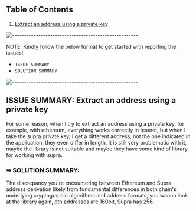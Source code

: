 ## Table of Contents

1. [Extract an address using a private key](#issue-summary-call-move-function-for-starkey-wallet)

![-----------------------------------------------------](https://raw.githubusercontent.com/andreasbm/readme/master/assets/lines/rainbow.png)

NOTE: Kindly follow the below format to get started with reporting the issues!
- `ISSUE SUMMARY`
- `SOLUTION SUMMARY`

![-----------------------------------------------------](https://raw.githubusercontent.com/andreasbm/readme/master/assets/lines/rainbow.png)

## ISSUE SUMMARY: Extract an address using a private key

For some reason, when I try to extract an address using a private key, for example, with ethereum, everything works correctly in testnet, but when I take the supra private key, I get a different address, not the one indicated in the application, they even differ in length, it is still very problematic with it, maybe the library is not suitable and maybe they have some kind of library for working with supra.

### ➥ SOLUTION SUMMARY: 
The discrepancy you're encountering between Ethereum and Supra address derivation likely from fundamental differences in both chain's underlying cryptographic algorithms and address formats, you wanna look at the library again, eth addresses are 160bit, Supra has 256.
